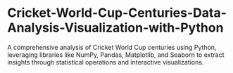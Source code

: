 # Cricket-World-Cup-Centuries-Data-Analysis-Visualization-with-Python
A comprehensive analysis of Cricket World Cup centuries using Python, leveraging libraries like NumPy, Pandas, Matplotlib, and Seaborn to extract insights through statistical operations and interactive visualizations.

